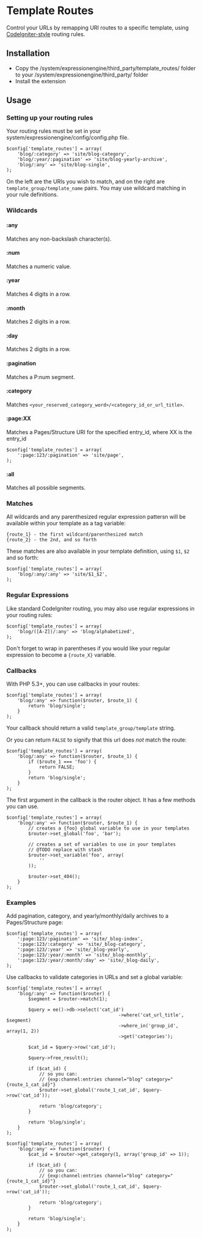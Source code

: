 # Template Routes

Control your URLs by remapping URI routes to a specific template, using [CodeIgniter-style](http://ellislab.com/codeigniter/user-guide/general/routing.html) routing rules.

## Installation

* Copy the /system/expressionengine/third_party/template_routes/ folder to your /system/expressionengine/third_party/ folder
* Install the extension

## Usage

### Setting up your routing rules

Your routing rules must be set in your system/expressionengine/config/config.php file.

	$config['template_routes'] = array(
		'blog/:category' => 'site/blog-category',
		'blog/:year/:pagination' => 'site/blog-yearly-archive',
		'blog/:any' => 'site/blog-single',
	);

On the left are the URIs you wish to match, and on the right are `template_group/template_name` pairs. You may use wildcard matching in your rule definitions.

### Wildcards

#### :any

Matches any non-backslash character(s).

#### :num

Matches a numeric value.

#### :year

Matches 4 digits in a row.

#### :month

Matches 2 digits in a row.

#### :day

Matches 2 digits in a row.

#### :pagination

Matches a P:num segment.

#### :category

Matches `<your_reserved_category_word>/<category_id_or_url_title>`.

#### :page:XX

Matches a Pages/Structure URI for the specified entry_id, where XX is the entry_id

	$config['template_routes'] = array(
		':page:123/:pagination' => 'site/page',
	);

#### :all

Matches all possible segments.

### Matches

All wildcards and any parenthesized regular expression pattersn will be available within your template as a tag variable:

	{route_1} - the first wildcard/parenthesized match
	{route_2} - the 2nd, and so forth

These matches are also available in your template definition, using `$1`, `$2` and so forth:

	$config['template_routes'] = array(
		'blog/:any/:any' => 'site/$1_$2',
	);

### Regular Expressions

Like standard CodeIgniter routing, you may also use regular expressions in your routing rules:

	$config['template_routes'] = array(
		'blog/([A-Z])/:any' => 'blog/alphabetized',
	);

Don't forget to wrap in parentheses if you would like your regular expression to become a `{route_X}` variable.

### Callbacks

With PHP 5.3+, you can use callbacks in your routes:

	$config['template_routes'] = array(
		'blog/:any' => function($router, $route_1) {
			return 'blog/single';
		} 
	);

Your callback should return a valid `template_group/template` string.

Or you can return `FALSE` to signify that this url does *not* match the route:

	$config['template_routes'] = array(
		'blog/:any' => function($router, $route_1) {
			if ($route_1 === 'foo') {
				return FALSE;
			}
			return 'blog/single';
		} 
	);

The first argument in the callback is the router object. It has a few methods you can use.

	$config['template_routes'] = array(
		'blog/:any' => function($router, $route_1) {
			// creates a {foo} global variable to use in your templates
			$router->set_global('foo', 'bar');

			// creates a set of variables to use in your templates
			// @TODO replace with stash
			$router->set_variable('foo', array(
				''
			));

			$router->set_404();
		} 
	);

### Examples

Add pagination, category, and yearly/monthly/daily archives to a Pages/Structure page:

	$config['template_routes'] = array(
		':page:123/:pagination' => 'site/_blog-index',
		':page:123/:category' => 'site/_blog-category',
		':page:123/:year' => 'site/_blog-yearly',
		':page:123/:year/:month' => 'site/_blog-monthly',
		':page:123/:year/:month/:day' => 'site/_blog-daily',
	);

Use callbacks to validate categories in URLs and set a global variable:

	$config['template_routes'] = array(
		'blog/:any' => function($router) {
			$segment = $router->match(1);

			$query = ee()->db->select('cat_id')
											 ->where('cat_url_title', $segment)
											 ->where_in('group_id', array(1, 2))
											 ->get('categories');

			$cat_id = $query->row('cat_id');

			$query->free_result();

			if ($cat_id) {
				// so you can:
				// {exp:channel:entries channel="blog" category="{route_1_cat_id}"}
				$router->set_global('route_1_cat_id', $query->row('cat_id'));

				return 'blog/category';
			}

			return 'blog/single';
		}
	);

	$config['template_routes'] = array(
		'blog/:any' => function($router) {
			$cat_id = $router->get_category(1, array('group_id' => 1));

			if ($cat_id) {
				// so you can:
				// {exp:channel:entries channel="blog" category="{route_1_cat_id}"}
				$router->set_global('route_1_cat_id', $query->row('cat_id'));

				return 'blog/category';
			}

			return 'blog/single';
		}
	);